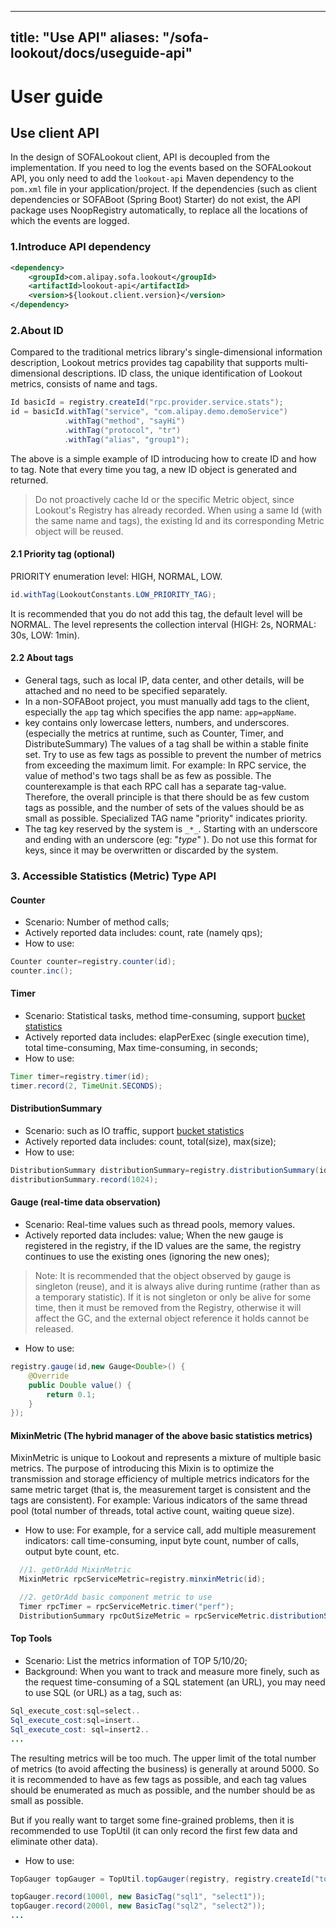 
---
title: "Use API"
aliases: "/sofa-lookout/docs/useguide-api"
---


# User guide

## Use client API

In the design of SOFALookout client, API is decoupled from the implementation. If you need to log the events based on the SOFALookout API, you only need to add the `lookout-api` Maven dependency to the `pom.xml` file in your application/project. If the dependencies (such as client dependencies or SOFABoot (Spring Boot) Starter) do not exist, the API package uses NoopRegistry automatically, to replace all the locations of which the events are logged.

### 1.Introduce API dependency

```xml
<dependency>
    <groupId>com.alipay.sofa.lookout</groupId>
    <artifactId>lookout-api</artifactId>
    <version>${lookout.client.version}</version>
</dependency>
```

### 2.About ID

Compared to the traditional metrics library's single-dimensional information description, Lookout metrics provides tag capability that supports multi-dimensional descriptions. ID class, the unique identification of Lookout metrics, consists of name and tags.

```java
Id basicId = registry.createId("rpc.provider.service.stats");
id = basicId.withTag("service", "com.alipay.demo.demoService")
            .withTag("method", "sayHi")
            .withTag("protocol", "tr")
            .withTag("alias", "group1");
```

The above is a simple example of ID introducing how to create ID and how to tag. Note that every time you tag, a new ID object is generated and returned.

> Do not proactively cache Id or the specific Metric object, since Lookout's Registry has already recorded. When using a same Id (with the same name and tags), the existing Id and its corresponding Metric object will be reused.

#### 2.1 Priority tag (optional)

PRIORITY enumeration level: HIGH, NORMAL, LOW.

```java
id.withTag(LookoutConstants.LOW_PRIORITY_TAG);
```
It is recommended that you do not add this tag, the default level will be NORMAL. The level represents the collection interval (HIGH: 2s, NORMAL: 30s, LOW: 1min).

#### 2.2 About tags

- General tags, such as local IP, data center, and other details, will be attached and no need to be specified separately.
- In a non-SOFABoot project, you must manually add tags to the client, especially the `app` tag which specifies the app name:  `app=appName`.
- key contains only lowercase letters, numbers, and underscores.
(especially the metrics at runtime, such as Counter, Timer, and DistributeSummary) The values ​​of a tag shall be within a stable finite set. Try to use as few tags as possible to prevent the number of metrics from exceeding the maximum limit. For example: In RPC service, the value of method's two tags shall be as few as possible.
The counterexample is that each RPC call has a separate tag-value. Therefore, the overall principle is that there should be as few custom tags as possible, and the number of sets of the values ​​should be as small as possible.
Specialized TAG name "priority" indicates priority.
- The tag key reserved by the system is `_*_`. Starting with an underscore and ending with an underscore (eg: "_type_" ). Do not use this format for keys, since it may be overwritten or discarded by the system.

### 3. Accessible Statistics (Metric) Type API

#### Counter
- Scenario: Number of method calls;
- Actively reported data includes: count, rate (namely qps);
- How to use:

```java
Counter counter=registry.counter(id);
counter.inc();
```

#### Timer
- Scenario: Statistical tasks, method time-consuming, support [bucket statistics](./useguide-buckets)
- Actively reported data includes: elapPerExec (single execution time), total time-consuming, Max time-consuming, in seconds;
- How to use:

```java
Timer timer=registry.timer(id);
timer.record(2, TimeUnit.SECONDS);
```

#### DistributionSummary
- Scenario: such as IO traffic, support [bucket statistics](./useguide-buckets)
- Actively reported data includes: count, total(size), max(size);
- How to use:

```java
DistributionSummary distributionSummary=registry.distributionSummary(id);
distributionSummary.record(1024);
```

#### Gauge (real-time data observation)
- Scenario: Real-time values ​​such as thread pools, memory values.
- Actively reported data includes: value;
When the new gauge is registered in the registry, if the ID values ​​are the same, the registry continues to use the existing ones (ignoring the new ones);

> Note: It is recommended that the object observed by gauge is singleton (reuse), and it is always alive during runtime (rather than as a temporary statistic). If it is not singleton or only be alive for some time, then it must be removed from the Registry, otherwise it will affect the GC, and the external object reference it holds cannot be released.

- How to use:

```Java
registry.gauge(id,new Gauge<Double>() {
    @Override
    public Double value() {
        return 0.1;
    }
});
```

#### MixinMetric (The hybrid manager of the above basic statistics metrics)

MixinMetric is unique to Lookout and represents a mixture of multiple basic metrics. The purpose of introducing this Mixin is to optimize the transmission and storage efficiency of multiple metrics indicators for the same metric target (that is, the measurement target is consistent and the tags are consistent). For example: Various indicators of the same thread pool (total number of threads, total active count, waiting queue size).

- How to use: For example, for a service call, add multiple measurement indicators: call time-consuming, input byte count, number of calls, output byte count, etc.

```Java
  //1. getOrAdd MixinMetric
  MixinMetric rpcServiceMetric=registry.minxinMetric(id);

  //2. getOrAdd basic component metric to use
  Timer rpcTimer = rpcServiceMetric.timer("perf");
  DistributionSummary rpcOutSizeMetric = rpcServiceMetric.distributionSummary("inputSize");
```

#### Top Tools

- Scenario: List the metrics information of TOP 5/10/20;
- Background: When you want to track and measure more finely, such as the request time-consuming of a SQL statement (an URL), you may need to use SQL (or URL) as a tag, such as:

```Java
Sql_execute_cost:sql=select..
Sql_execute_cost:sql=insert..
Sql_execute_cost: sql=insert2..
...
```

The resulting metrics will be too much. The upper limit of the total number of metrics (to avoid affecting the business) is generally at around 5000. So it is recommended to have as few tags as possible, and each tag values ​​should be enumerated as much as possible, and the number should be as small as possible.

But if you really want to target some fine-grained problems, then it is recommended to use TopUtil (it can only record the first few data and eliminate other data).

- How to use:

```Java
TopGauger topGauger = TopUtil.topGauger(registry, registry.createId("top5sql"), 5);

topGauger.record(1000l, new BasicTag("sql1", "select1"));
topGauger.record(2000l, new BasicTag("sql2", "select2"));
...
```